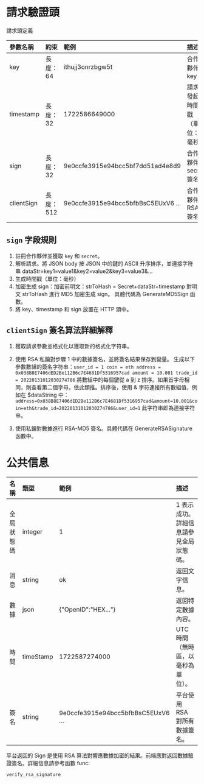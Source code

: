 # 請求驗證頭

請求頭定義

| 參數名稱 | 約束 | 範例 | 描述 |
| :--------- | :-------- | :--------------------------------- | :----------------------------- |
| key | 長度：64 | ithujj3onrzbgw5t | 合作夥伴 key |
| timestamp | 長度：32 | 1722586649000 | 請求發起時間戳（單位：毫秒） |
| sign | 長度：32 | 9e0ccfe3915e94bcc5bf7dd51ad4e8d9 | 合作夥伴 secret 簽名 |
| clientSign | 長度：512 | 9e0ccfe3915e94bcc5bfbBsC5EUxV6 ... | 合作夥伴 RSA 簽名 |

## `sign` 字段規則

1. 註冊合作夥伴並獲取 `key` 和 `secret`。
2. 解析請求。將 JSON body 按 JSON 中的鍵的 ASCII 升序排序，並連接字符串 dataStr=key1=value1&key2=value2&key3=value3&...
3. 生成時間戳（單位：毫秒）
4. 加密生成 sign：加密前明文：strToHash = Secret+dataStr+timestamp 對明文 strToHash 進行 MD5 加密生成 sign。
具體代碼為 GenerateMD5Sign 函數。
5. 將 key、timestamp 和 sign 放置在 HTTP 頭中。

## `clientSign` 簽名算法詳細解釋

1. 獲取請求參數並格式化以獲取新的格式化字符串。

2. 使用 RSA 私鑰對步驟 1 中的數據簽名，並將簽名結果保存到變量。
生成以下參數數組的簽名字符串：`user_id = 1 coin = eth address = 0x038B8E7406dED2Be112B6c7E4681Df5316957cad amount = 10.001 trade_id = 20220131012030274786`
將數組中的每個鍵從 a 到 z 排序。如果首字母相同，則查看第二個字母，依此類推。排序後，使用 & 字符連接所有數組值，例如在 $dataString 中：
`address=0x038B8E7406dED2Be112B6c7E4681Df5316957cad&amount=10.001&coin=eth&trade_id=20220131012030274786&user_id=1`
此字符串即為連接字符串。

3. 使用私鑰對數據進行 RSA-MD5 簽名。具體代碼在 GenerateRSASignature 函數中。

# 公共信息

| 名稱 | 類型 | 範例 | 描述 |
| :--------- | :-------- | :--------------------------------- | :--------------------------------- |
| 全局狀態碼 | integer | 1 | 1 表示成功。詳細信息請參見全局狀態碼。 |
| 消息 | string | ok | 返回文字信息。 |
| 數據 | json | {"OpenID":"HEX..."} | 返回特定數據內容。 |
| 時間 | timeStamp | 1722587274000 | UTC 時間（無時區，以毫秒為單位）。 |
| 簽名 | string | 9e0ccfe3915e94bcc5bfbBsC5EUxV6 ... | 平台使用 RSA 對所有數據簽名。 |

平台返回的 Sign 是使用 RSA 算法對響應數據加密的結果。前端應對返回數據驗證簽名。詳細信息請參考函數 func: 

`verify_rsa_signature`
